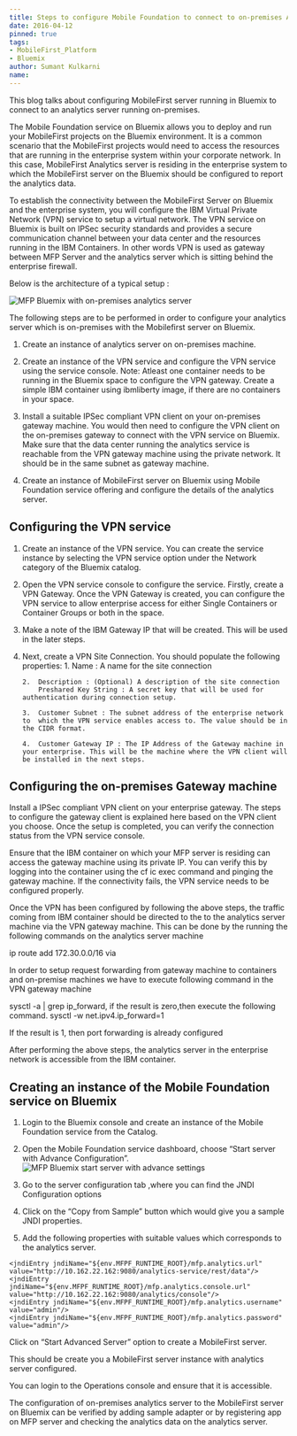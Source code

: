 ```yaml
---
title: Steps to configure Mobile Foundation to connect to on-premises Analytics server.
date: 2016-04-12
pinned: true
tags:
- MobileFirst_Platform
- Bluemix
author: Sumant Kulkarni
name:
---
```

This blog talks about configuring MobileFirst server running in Bluemix to connect to an analytics server running on-premises.

The Mobile Foundation service on Bluemix allows you to deploy and run your MobileFirst projects on the Bluemix environment. It is a common scenario that the MobileFirst projects would need to access the resources that are running in the enterprise system within your corporate network. In this case, MobileFirst Analytics server is residing in the enterprise system to which the MobileFirst server on the Bluemix should be configured to report the analytics data.

To establish the connectivity between the MobileFirst Server on Bluemix and the enterprise system,  you will configure the IBM Virtual Private Network (VPN) service to setup a virtual network. The VPN service on Bluemix is built on IPSec security standards and provides a secure communication channel between your data center and the resources running in the IBM Containers. In other words VPN is used as gateway between MFP Server and the analytics server which is sitting behind the enterprise firewall.

Below is the architecture of a typical setup :

![MFP Bluemix with on-premises analytics server ]({{site.baseurl}}/assets/blog/2016-04-12-mobile-foundation-bluemix-configuration-with-onprem-analytics-server/MFPwithAnalytics.png)

The following steps are to be performed in order to configure your analytics server which is on-premises with the Mobilefirst server on Bluemix.

1.  Create an instance of analytics server on on-premises machine.

2. Create an instance of the VPN service and configure the VPN service using the service console. Note: Atleast one container needs to be running in the Bluemix space to configure the VPN gateway. Create a simple IBM container using ibmliberty image, if there are no containers in your space.

3. Install a suitable IPSec compliant VPN client on your on-premises gateway machine. You would then need to configure the VPN client on the on-premises gateway to connect with the VPN service on Bluemix. Make sure that the data center running the analytics service is reachable from the VPN gateway machine using the private network. It should be in the same subnet as gateway machine.

4. Create an instance of MobileFirst server on Bluemix using Mobile Foundation
 service offering and configure the details of the analytics server.

 ## Configuring the VPN service


1.  Create an instance of the VPN service. You can create the service instance by selecting the VPN service option under the Network category of the Bluemix catalog.

2.  Open the VPN service console to configure the service. Firstly, create a VPN Gateway. Once the VPN Gateway is created, you can configure the VPN service to allow enterprise access for either Single Containers or Container Groups or both in the space.

3.  Make a note of the IBM Gateway IP that will be created. This will be used in the later steps.

4.  Next, create a VPN Site Connection. You should populate the following properties:
        1.  Name : A name for the site connection

        2.  Description : (Optional) A description of the site connection
            Preshared Key String : A secret key that will be used for authentication during connection setup.

        3.  Customer Subnet : The subnet address of the enterprise network to  which the VPN service enables access to. The value should be in the CIDR format.

        4.  Customer Gateway IP : The IP Address of the Gateway machine in your enterprise. This will be the machine where the VPN client will be installed in the next steps.

## Configuring the on-premises Gateway machine

Install a IPSec compliant VPN client on your enterprise gateway. The steps to configure the gateway client is explained here based on the VPN client you choose. Once the setup is completed, you can verify the connection status from the VPN service console.

Ensure that the IBM container on which your MFP server is residing can access the gateway machine using its private IP. You can verify this by logging into the container using the cf ic exec command and pinging the gateway machine. If the connectivity fails, the VPN service needs to be configured properly.

Once the VPN has been configured by following the above steps, the traffic coming from IBM container should be directed to the to the analytics server machine via the VPN gateway machine. This can be done by the running the following commands on the analytics server machine

ip route add 172.30.0.0/16 via <VPN Gateway machine ip>

In order to setup request forwarding from gateway machine to containers and on-premise machines we have to execute following command in the VPN gateway machine

 sysctl -a | grep ip_forward, if the result is zero,then execute the following command.
sysctl -w net.ipv4.ip_forward=1

If the result is 1, then port forwarding is already configured

After performing the above steps, the analytics server in the enterprise network is accessible from the IBM container.


## Creating an instance of the Mobile Foundation service on Bluemix

1.  Login to the Bluemix console and create an instance of the Mobile Foundation service from the Catalog.

2.  Open the Mobile Foundation service dashboard, choose “Start server with Advance Configuration”.
![MFP Bluemix start server with advance settings ]({{site.baseurl}}/assets/blog/2016-04-12-mobile-foundation-bluemix-configuration-with-onprem-analytics-server/StartServer.png)

3. Go to the server configuration tab ,where you can find the JNDI Configuration options

4.  Click on the “Copy from Sample” button which would give you a sample JNDI properties.

5. Add the following properties with suitable values which corresponds to the analytics server.

```
<jndiEntry jndiName="${env.MFPF_RUNTIME_ROOT}/mfp.analytics.url" value="http://10.162.22.162:9080/analytics-service/rest/data"/>
<jndiEntry jndiName="${env.MFPF_RUNTIME_ROOT}/mfp.analytics.console.url" value="http://10.162.22.162:9080/analytics/console"/>
<jndiEntry jndiName="${env.MFPF_RUNTIME_ROOT}/mfp.analytics.username" value="admin"/>
<jndiEntry jndiName="${env.MFPF_RUNTIME_ROOT}/mfp.analytics.password" value="admin"/>

```

Click on “Start Advanced Server” option to create a MobileFirst server.


This should be create you a MobileFirst server instance with analytics server configured.

You can login to the Operations console and ensure that it is accessible.


The configuration of on-premises analytics server to the MobileFirst server on Bluemix can be verified by adding sample adapter or by registering app on MFP server and checking the analytics data on the analytics server.
